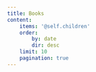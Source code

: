 ```yaml
---
title: Books
content:
    items: '@self.children'
    order:
        by: date
        dir: desc
    limit: 10
    pagination: true
---
```


